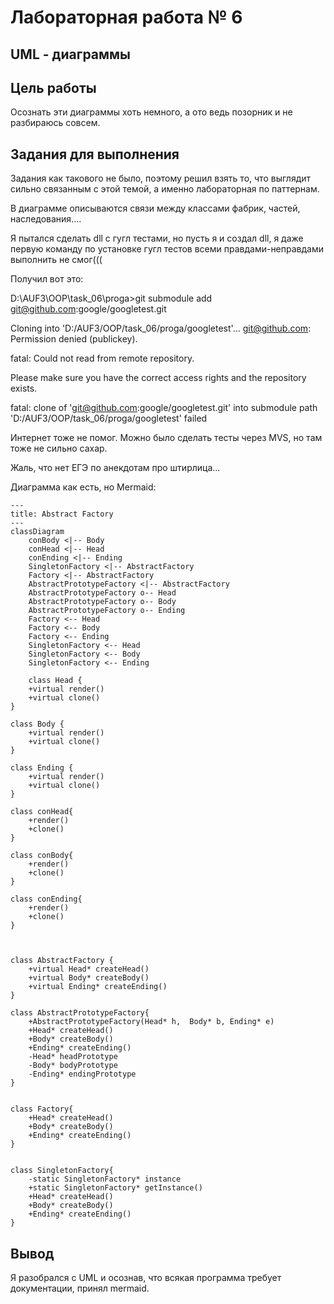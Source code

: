 # Лабораторная работа № 6 #

## UML - диаграммы ##

## Цель работы ##

Осознать эти диаграммы хоть немного, а ото ведь позорник и не
разбираюсь совсем.

## Задания для выполнения ##

Задания как такового не было, поэтому
решил взять то, что выглядит сильно связанным
с этой темой, а именно лабораторная по паттернам.

В диаграмме описываются связи между классами
фабрик, частей, наследования....

Я пытался сделать dll с гугл тестами, но пусть я и создал
dll, я даже первую команду по установке гугл тестов
всеми правдами-неправдами выполнить не смог(((

Получил вот это:

D:\AUF3\OOP\task_06\proga>git submodule add
git@github.com:google/googletest.git

Cloning into 'D:/AUF3/OOP/task_06/proga/googletest'...
git@github.com: Permission denied (publickey).

fatal: Could not read from remote repository.

Please make sure you have the correct access rights
and the repository exists.

fatal: clone of 'git@github.com:google/googletest.git' into
submodule path 'D:/AUF3/OOP/task_06/proga/googletest' failed

Интернет тоже не помог. Можно было сделать тесты через MVS,
но там тоже не сильно сахар.

Жаль, что нет ЕГЭ по анекдотам про штирлица...

Диаграмма как есть, но Mermaid:

```mermaid
---
title: Abstract Factory
---
classDiagram
    conBody <|-- Body
    conHead <|-- Head
    conEnding <|-- Ending
    SingletonFactory <|-- AbstractFactory
    Factory <|-- AbstractFactory
    AbstractPrototypeFactory <|-- AbstractFactory
    AbstractPrototypeFactory o-- Head
    AbstractPrototypeFactory o-- Body
    AbstractPrototypeFactory o-- Ending
    Factory <-- Head
    Factory <-- Body
    Factory <-- Ending
    SingletonFactory <-- Head
    SingletonFactory <-- Body
    SingletonFactory <-- Ending

    class Head {
    +virtual render()
    +virtual clone()
}

class Body {
    +virtual render()
    +virtual clone()
}

class Ending {
    +virtual render()
    +virtual clone()
}

class conHead{
    +render()
    +clone()
}

class conBody{
    +render()
    +clone()
}

class conEnding{
    +render()
    +clone()
}



class AbstractFactory {
    +virtual Head* createHead()
    +virtual Body* createBody()
    +virtual Ending* createEnding()
}

class AbstractPrototypeFactory{
    +AbstractPrototypeFactory(Head* h,  Body* b, Ending* e)
    +Head* createHead()
    +Body* createBody()
    +Ending* createEnding()
    -Head* headPrototype
    -Body* bodyPrototype
    -Ending* endingPrototype
}


class Factory{
    +Head* createHead()
    +Body* createBody()
    +Ending* createEnding()
}


class SingletonFactory{
    -static SingletonFactory* instance
    +static SingletonFactory* getInstance()
    +Head* createHead()
    +Body* createBody()
    +Ending* createEnding()
}
```

## Вывод ##

Я разобрался c UML и осознав, что всякая программа требует документации, принял mermaid.
